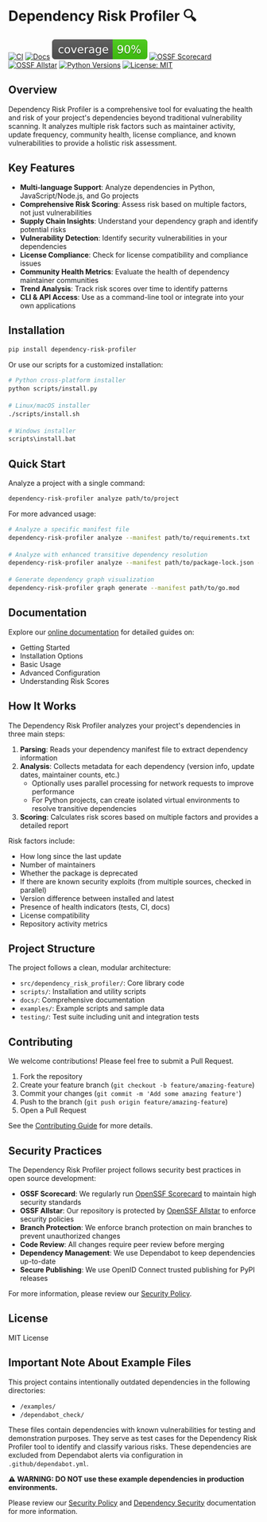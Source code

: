 # Dependency Risk Profiler 🔍

[![CI](https://github.com/williamzujkowski/dependency-risk-profiler/actions/workflows/ci.yml/badge.svg)](https://github.com/williamzujkowski/dependency-risk-profiler/actions/workflows/ci.yml)
[![Docs](https://github.com/williamzujkowski/dependency-risk-profiler/actions/workflows/docs.yml/badge.svg)](https://williamzujkowski.github.io/dependency-risk-profiler/)
[![Coverage](https://raw.githubusercontent.com/williamzujkowski/dependency-risk-profiler/main/.github/badges/coverage.svg)](https://github.com/williamzujkowski/dependency-risk-profiler/actions/workflows/ci.yml)
[![OSSF Scorecard](https://api.securityscorecards.dev/projects/github.com/williamzujkowski/dependency-risk-profiler/badge)](https://securityscorecards.dev/viewer/?uri=github.com/williamzujkowski/dependency-risk-profiler)
[![OSSF Allstar](https://img.shields.io/badge/OSSF-Allstar%20Protected-success)](https://github.com/ossf/allstar)
[![Python Versions](https://img.shields.io/badge/python-3.9%20%7C%203.10%20%7C%203.11%20%7C%203.12-blue)](https://www.python.org/downloads/)
[![License: MIT](https://img.shields.io/badge/License-MIT-yellow.svg)](https://opensource.org/licenses/MIT)

## Overview

Dependency Risk Profiler is a comprehensive tool for evaluating the health and risk of your project's dependencies beyond traditional vulnerability scanning. It analyzes multiple risk factors such as maintainer activity, update frequency, community health, license compliance, and known vulnerabilities to provide a holistic risk assessment.

## Key Features

- **Multi-language Support**: Analyze dependencies in Python, JavaScript/Node.js, and Go projects
- **Comprehensive Risk Scoring**: Assess risk based on multiple factors, not just vulnerabilities
- **Supply Chain Insights**: Understand your dependency graph and identify potential risks
- **Vulnerability Detection**: Identify security vulnerabilities in your dependencies
- **License Compliance**: Check for license compatibility and compliance issues
- **Community Health Metrics**: Evaluate the health of dependency maintainer communities
- **Trend Analysis**: Track risk scores over time to identify patterns
- **CLI & API Access**: Use as a command-line tool or integrate into your own applications

## Installation

```bash
pip install dependency-risk-profiler
```

Or use our scripts for a customized installation:

```bash
# Python cross-platform installer
python scripts/install.py

# Linux/macOS installer
./scripts/install.sh

# Windows installer
scripts\install.bat
```

## Quick Start

Analyze a project with a single command:

```bash
dependency-risk-profiler analyze path/to/project
```

For more advanced usage:

```bash
# Analyze a specific manifest file
dependency-risk-profiler analyze --manifest path/to/requirements.txt

# Analyze with enhanced transitive dependency resolution
dependency-risk-profiler analyze --manifest path/to/package-lock.json --enhanced-transitive

# Generate dependency graph visualization
dependency-risk-profiler graph generate --manifest path/to/go.mod
```

## Documentation

Explore our [online documentation](https://williamzujkowski.github.io/dependency-risk-profiler/) for detailed guides on:

- Getting Started
- Installation Options
- Basic Usage
- Advanced Configuration
- Understanding Risk Scores

## How It Works

The Dependency Risk Profiler analyzes your project's dependencies in three main steps:

1. **Parsing**: Reads your dependency manifest file to extract dependency information
2. **Analysis**: Collects metadata for each dependency (version info, update dates, maintainer counts, etc.)
   - Optionally uses parallel processing for network requests to improve performance
   - For Python projects, can create isolated virtual environments to resolve transitive dependencies
3. **Scoring**: Calculates risk scores based on multiple factors and provides a detailed report

Risk factors include:

- How long since the last update
- Number of maintainers
- Whether the package is deprecated
- If there are known security exploits (from multiple sources, checked in parallel)
- Version difference between installed and latest
- Presence of health indicators (tests, CI, docs)
- License compatibility
- Repository activity metrics

## Project Structure

The project follows a clean, modular architecture:

- `src/dependency_risk_profiler/`: Core library code
- `scripts/`: Installation and utility scripts
- `docs/`: Comprehensive documentation
- `examples/`: Example scripts and sample data
- `testing/`: Test suite including unit and integration tests

## Contributing

We welcome contributions! Please feel free to submit a Pull Request.

1. Fork the repository
2. Create your feature branch (`git checkout -b feature/amazing-feature`)
3. Commit your changes (`git commit -m 'Add some amazing feature'`)
4. Push to the branch (`git push origin feature/amazing-feature`)
5. Open a Pull Request

See the [Contributing Guide](https://williamzujkowski.github.io/dependency-risk-profiler/CONTRIBUTING/) for more details.

## Security Practices

The Dependency Risk Profiler project follows security best practices in open source development:

- **OSSF Scorecard**: We regularly run [OpenSSF Scorecard](https://securityscorecards.dev/) to maintain high security standards
- **OSSF Allstar**: Our repository is protected by [OpenSSF Allstar](https://github.com/ossf/allstar) to enforce security policies
- **Branch Protection**: We enforce branch protection on main branches to prevent unauthorized changes
- **Code Review**: All changes require peer review before merging
- **Dependency Management**: We use Dependabot to keep dependencies up-to-date
- **Secure Publishing**: We use OpenID Connect trusted publishing for PyPI releases

For more information, please review our [Security Policy](SECURITY.md).

## License

MIT License

## Important Note About Example Files

This project contains intentionally outdated dependencies in the following directories:
- `/examples/` 
- `/dependabot_check/`

These files contain dependencies with known vulnerabilities for testing and demonstration purposes. They serve as test cases for the Dependency Risk Profiler tool to identify and classify various risks. These dependencies are excluded from Dependabot alerts via configuration in `.github/dependabot.yml`.

**⚠️ WARNING: DO NOT use these example dependencies in production environments.**

Please review our [Security Policy](https://williamzujkowski.github.io/dependency-risk-profiler/security/SECURITY/) and [Dependency Security](https://williamzujkowski.github.io/dependency-risk-profiler/security/DEPENDENCY_SECURITY/) documentation for more information.